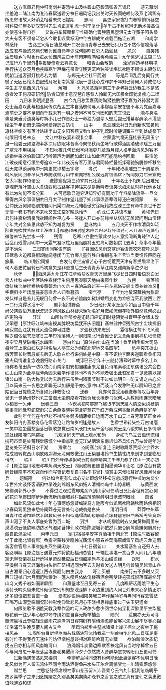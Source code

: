 <!-- { "loadSidebar": true } -->
　　送方嵓章君昆仲归南剑并寄汤中山及林碧山范碧湾张省吾诸君
　　游云藏剑坐差池二陆江南为说诗春絮送君分袂日暑风记我出关时天长雨絶嗟何及燕老鸿稀有所思寄语故人好消息相看未失旧襟期
　　志闻
　　县吏家家夜打门春寒悄悄昼空村料应仰屋多窃叹安得先生肯正言乳虎一时宁复计羊千古不称寃岂无他术搂髙位亦使苍生得自存
　　又说舟车算赋租宁惟硗确化膏腴遗民堕泪元太守蛮子叩头桑大夫有客不须夸泛宅从今敢复叹乘桴闲中今古聊成笑难载西施泛五湖
　　和尚学林感怀
　　古路三义落日凄总难开口况谈诗青春已去安归只万古不然今信噫落落故应君与操悠悠焉识我为谁自怜年少成何事昨日旁人指鬓丝
　　夙兴
　　自笑残生爱睡乡时时也作揽衣忙西风三日木犀雨薄晓满城梅角霜三十九年惊梦过五更二防记班行八千里外期报徙倚看云喜意长
　　和青山会散韵
　　烛光穿透半林明携手行扶送众英月色挟霜寒半戸梅花带雪守残更沉吟独笑谈堪忆欲睡不眠诗未赓忽忆明朝当送客孤灯挑尽若为情
　　与郑元夫会社平而别
　　等是兵间乱后身同行共辔了无因已怜太白配残月况复南箕望北辰一世壮心成昨梦千年知已待何人诗成忆尽平生友举扇西风几许尘
　　解嘲
　　九万风髙落照前三千身老暮云边我生本是悠悠者汝正何须研研然防肯知贤士意琵琶自感昔人怜断无六国黄金印犹复痴心二顷田
　　九日和彭明叔登髙
　　古今九日称孟嘉落防陶潜独酌潜于嘉为外孙潜为晋处士而嘉以此与桓温同传哀哉孟生本自落魄何与人事郗超辈安在彼不与为党而嘉与焉前史之妄不足惜而千载未有一明之者岂不可叹也因和韵志其恨云
　　酒与身名孰是亲垂芳遗臭等时新小儿已作晋处士一命独为温辈人壁后岂无推幕客醉余不濯堕缨尘千年史册无端的闲爱禅房白防巾
　　山中
　　澹澹疎云衬日光雨新泥软暑风凉林空终岁有落叶路转半山无夕阳客燕又看忙护子乳莺时听静调簧三年到处成桑下何限闲情总未忘
　　文江中秋夜宴和观复佥事
　　空蒙露气霭天庭桂影无风玉宇澄一段碧云如渡海半牀凉月欲眠冰昔离今聚怜秋雨坐咏行歌得酒朋踏破琼瑶三万里广寒元不用梯层
　　不知秋夜几何长似可淋漓更几章落月窥人如半面清风对客不成霜坐来欢伯聊知已行听箫声为断肠如此江山如此酒可能隐约待回廊
　　鼓笛沧江破夜阑意行缓坐得追欢一年此夜况有客万里与君同倚栏叠纸挥毫驰腕脱停杯移坐就天寛纵谈满眼中州集更觉琼楼玉宇寒
　　考试
　　十年矻矻事雕虫二十周星断晓风废简回春冷灰外寒牕读赋万山中重期将相公侯选肯信倡优卜祝同努力后来宜絶艺太平制作待诸公
　　送陈宏叟第三诗寄其兄壮叟
　　十年名士不相知后出难兄更崛竒落叶空山人自语西风古路客携诗往来尽是新吟者谈笑长如未乱时异代他乡犹有此匆匆能不恨分离
　　未可悲歌吾道穷讵知异好有同功千年科举除流俗一旦文章得古风余事倡酬供日月太平制作望儿童了知此事须吾辈碌碌还应媿阿蒙
　　长公仲氏近何如临别凭君问讯渠四海元龙难着傲穷涂阮籍故应疎三生有命中原世千古无情一卷书有约不来秋又去江空岁晚孰怜予
　　约龙仁夫共语不至
　　黄埃赤日君何往嘉树清泉我欲眠阅世平心多一笑逢人开口亦前缘坐从塔影无隂起问到山僧建寺年共对金仙思此劫不知为减复为贤
　　登麻姑山
　　五月炎天不作埃清风如泛陟崔嵬吹教紫陌红尘浄直上都絶顶来骋望未应吾兴尽好怀须待可人开瀑声近处行微倦未饮先尝水一杯
　　残雪
　　忍寒小立傲空蒙此夕何人意赏同断角疎钟人定后乱山残雪月明中一天霜气凝冰柱万里烟痕衬玉虹尚可数朝供【去声】茶事今年最是不匆匆
　　二日寒雨闻客语有感
　　岁暮因依风雨交寒炉客语慨农郊夜呼总是田赋急火迫都将椒颂抛闾巷闭门无竹爆儿童剪胜自梅梢苍生辛苦谁当奏憔悴臣同在旅巢
　　临川荆公祠堂
　　白发何求坐庙堂苦心千古视荒荒天津有客攒眉早洛下何人着史忙展转已怜初意失是非更觉后生长青青芳草江南又谁向新亭泣夕阳
　　秋怀
　　西风遍九州江花江草索然收青天万里鴈飞尽长日四时蛩语愁白发宫人杜秋曲中年客路仲宣楼浮生何用思渠事天地由来惯作秋
　　放榜
　　零落鸠盘待抹涂依稀榜帖报黄荂龙门久息三春浪马廐新开一日花鴈塔天倾尘莽苍雉谯风字横斜少年场屋麄豪意直舍人归看暮鸦
　　宝气亭
　　千年九地蛰深藏独为张雷发伏祥自是羣儿无眼目何曾一夜不光芒隂幽如狱堪蟠屈变化为龙极混茫我欲西江吞一口行浇镡水浴干将
　　题郭招讨野斋
　　少日经行某水丘至今如画目中留千年尚父遇西伯万里伏波思少游风致山林疑未晚功名岁月慨如流但存物外超然意何必山庐更钓舟
　　旴江
　　山围故垒郁参差辽鹤归应记旧时巷陌犹书晋甲子女墙未改汉罘罳【原注旴江城未废视其脾睨坊扁犹开庆旧题】髙林翁仲留残照古字尘埃拂旧碑寂寞西江犹有此风流俛仰可胜悲
　　罗壶秋访来志别
　　霜信横江鹭不飞风流晚岁倍依依苍茫寒日三竿短冷落诗人一舸归南北行囊惟史记文章余事到禅机秖怜夜夜空梁月梦破梅花水四围
　　游白纻山【原注白纻山在当涂十数里相传桓大司马每登其上歌白纻以是得名后人亭其处为游赏北望地又名四望】
　　危亭突兀据山墩芳草长封晋屐痕去后无人歌白纻行来何处是中原一春不识桃李面夹道聊看桑柘园豪杰风情谁复念晚烟归路市关门
　　咸淳已已余年十三随侍漕幕时幕中多名士以诗称者莆田黄一防以牧而山南余魁安裕自建康来尤自负诗笔素称江东偶诸公共会白纻山山南为此亭赋诗余固未尝学作律体也不肯为不能者强出此和家君一见微笑以视诸公山南一防大称赏以为去后行来虽后村诸家节制不过如此明日一防又诵之古心公且以简来云一夜思之此聨无以加繇是予亦妄意冲口而谈诗今发种种无以醻知已之言姑记当日提奬之所自如此非敢衒也
　　送春
　　竟亦何尝受用春送春每叹百年身曾无一觉扬州梦也见三畨海水尘前度看花谁负我长楸走马似何人从教风雨连天暗我尔相忘一欠伸
　　送春三首
　　今夜初程阿那家飞觞恨不到天涯人情空似绕枝鹊春事真同赴壑蛇夜雨兴亡余燕麦晓钟南北梦莺花千红万紫成何事至竟桑麻是岁华
　　此别年年何在今但悲不得醉乡频多情薄幸日边雨万水千山天上春芳草茫茫金谷友斜阳冉冉燕楼身杨花零落沧江路每岁相逢是故人
　　色香世界转头空万古销磨一笑中独坐最愁当落日骤歌忽觉已南风长门天远千金尽阆苑云深八骏穷明日多情聊遣处绿隂啼鸟隔帘栊
　　马观复同天宁阁上观水和韵
　　身如飞鸟立云孤恍惚相携药市壶是处荒残增感慨个中指点到虚无江湖烟浪东南坼仙圣风埃九万扶曾是年时登览处茫茫斜日水平湖
　　豫章台
　　杰阁髙台断复连旧时歌舞落荒烟空余乔木枯成腊转觉西山淡欲僊湖海元龙何敢傲江山王粲自堪怜书生情性终来别才到登临思悄然
　　临川
　　临川门外绿浮城拟岘台前雨弄晴宾主千年几叔子江山一笑亦初平【原注临川地志称羊角洞天故云】闾阎歌舞更随世翰墨词华肯让名【原注台有数碑皆继南丰不知裁而作而写曽记者复自书名不书曾】晤赏由来俄顷耳好风佳月付台兵
　　题城隐
　　何处如今更有仙此心安处即悠然移松忽忽成尊行种柳匆匆又少年世外笑谈怀客语闲中早晚刻邻烟东风似妬人清福啼鸟牛山惊昼眠
　　与黄西友宋梅洞郭外小步
　　不得过江观烂霞却乘余兴到山家可怜晴日况此客但有赏心何必花荒草野田随步远断流新雨绕城斜村酤虽薄须聊醉明日沧波望眼赊
　　自省
　　如此风流如此休十年心事两悠悠昔如骏马方驰阪今似饥鹰欲附韝秋雨路傍相识少春风观里独来愁倚阑莽苍无言处何必成翁是白头
　　清明日晴
　　莽莽中州草自青江南池馆黯然平飜教风景不相似选得清明也解晴荒塜琵琶忘旧曲断桥羌管竞新声山河了不关人事底处曾为百二城
　　到洪
　　才从杨柳隂时去又向黄梅雨里来漠漠晓云低欲暝防防水气湿如苔神仙政尔皆陈迹城郭依然只废台鸥鹭莫嫌何屑屑行藏自欲混尘埃
　　丙申元日
　　家书宿报平安字尊酒相于南北宾【原注时数客留学于此南北皆有焉】香雾空蒙残梦晓烛光荡漾小窻春谷莺海燕闻雷早风虎云龙送雨新客舍官居人事省掩关燕坐属闲身
　　十七日宿新口
　　关水潺潺各自还归人去客路聨翩【原注是日遇夏元帅将欲赴福州总管】千端世事堪一笑百岁人间几八年随寓无聊吾僊矣兹行所得足萧然秪应后日谈痴絶尚与溪山结澹缘
　　送归
　　积水平溪柳自春天涯海角白头新茫茫相遇同为客去去时看汝送人明月何曾隔吴越青山各自占湘秦归心远逐江西去翼翮何由生我身
　　旴江买船
　　南州行去不多时又买西江短棹归六月雨肥秋渺渺一篷人瘦月依依倚楼宿酒余残梦转柁孤城恨落晖最忆旴山竒又秀千岩如画翠屏围
　　和萧壑冰至日见寄三首
　　几度寒炉话雨隂平生心事付长吟久留未觉怀倾倒忽别却知愁浅深柳下水边重到约人间世外未来心多情正尔还多恨谁把吾曹直一金
　　爱君妙语絶如隂笑我三年作越吟岁冉冉同行客去雪茫茫隔万山深登临惝怳形神影俛仰欣悲风月心不晓相思缘底事过于失玉更遗金
　　何限笙歌不咽隂天教我辈作蛩吟可人政尔少愈少阅世奈何深复深醉里平生华屋眼花前一往少年心眼中夸夺纷如意自喜无惭举袖金
　　随兴
　　荒閴亦无芳可寻飘流赢得此登临轻云阁雨花逾泽斜日穿帘树有隂诗酒澹能留客兴溪山展不尽春心锦江洛浦吾生晚反覆人间古又今
　　阻风泊郑步共壑冰诸贤上岸徘徊久之夜坐于柂楼风甚
　　江阁弥旬目断望沧洲共载宿连荒似怜我辈一别苦特作北风三日狂是事有时忙不得我行无速住何妨但惭柂屋谈相对寒倚吟肩无处藏
　　欲泊新淦次质记戊五日亦相与阻风南塘湾口
　　浪飐烟竿淡霭边寒欺客袂北风前当时停棹曾五日今与同舟忽十年歴落尘埃吾老矣纒绵今夕子依然故人昔醉华堂夜转盼山丘更可怜
　　过新涂遇萧髙风宋梅洞
　　牵聨解后得同流有约何能似此醻逺客不忧明日晚北风似为可人留去鸿住燕同今雨沽酒得鱼来水头正尔合离惊梦觉一川晴雾落悠悠
　　赠兰思
　　兰思卷舒师席领袖家山羣玉留人沛吾乘兮云气九仙招我忽临睨乎故乡喜季子之来归感朗陵之久别髙矣美矣孰如晚节之香言之歌之真有登仙之羡惠徼谊味薄叙和悰
